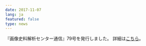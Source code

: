 ```yaml
---
date: 2017-11-07
lang: ja
featured: false
type: news
---
```

『画像史料解析センター通信』79号を発行しました。
 詳細は<a href="http://www.hi.u-tokyo.ac.jp/gazo/centernewslist.htm" target="_blank">こちら</a>。
